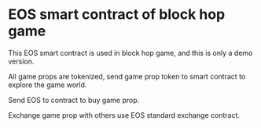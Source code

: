 # EOS smart contract of block hop game

This EOS smart contract is used in block hop game, and this is only a demo version.

All game props are tokenized, send game prop token to smart contract to explore the game world.

Send EOS to contract to buy game prop.

Exchange game prop with others use EOS standard exchange contract.